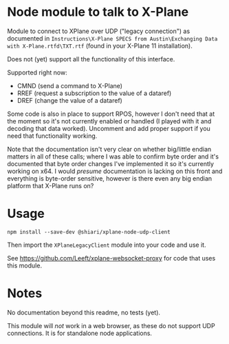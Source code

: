 # Node module to talk to X-Plane

Module to connect to XPlane over UDP ("legacy connection") as documented
in `Instructions\X-Plane SPECS from Austin\Exchanging Data with X-Plane.rtfd\TXT.rtf` (found in your X-Plane 11 installation).

Does not (yet) support all the functionality of this interface.

Supported right now:

- CMND (send a command to X-Plane)
- RREF (request a subscription to the value of a dataref)
- DREF (change the value of a dataref)

Some code is also in place to support RPOS, however I don't need that at the moment so it's not currently enabled or handled (I played with it and decoding that data worked). Uncomment and add proper support if you need that functionality working.

Note that the documentation isn't very clear on whether big/little endian matters in all of these calls; where I was able to confirm byte order and it's documented that byte order changes I've implemented it so it's currently working on x64. I would _presume_ documentation is lacking on this front and everything is byte-order sensitive, however is there even any big endian platform that X-Plane runs on?

# Usage

```
npm install --save-dev @shiari/xplane-node-udp-client
```

Then import the `XPlaneLegacyClient` module into your code and use it.

See https://github.com/Leeft/xplane-websocket-proxy for code that uses this module.

# Notes

No documentation beyond this readme, no tests (yet).

This module will _not_ work in a web browser, as these do not support UDP connections. It is for standalone node applications.
